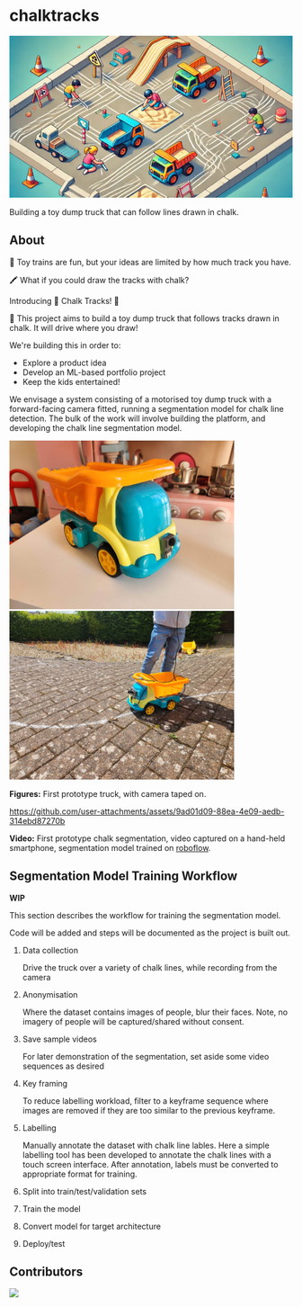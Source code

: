 # chalktracks

![Header image - children playing with dump trucks](doc/header_img.webp)

Building a toy dump truck that can follow lines drawn in chalk.

## About

🚂 Toy trains are fun, but your ideas are limited by how much track you have.

🖍️ What if you could draw the tracks with chalk? 

Introducing 🎉 Chalk Tracks! 🎉

🚚 This project aims to build a toy dump truck that follows tracks drawn in chalk. It will drive where you draw!

We're building this in order to:
* Explore a product idea
* Develop an ML-based portfolio project
* Keep the kids entertained!

We envisage a system consisting of a motorised toy dump truck with a forward-facing camera fitted, running a segmentation model for chalk line detection. The bulk of the work will involve building the platform, and developing the chalk line segmentation model.

<img src="doc/20240627_172255.jpg" width="400"/> <img src="doc/20240707_152512.jpg" width="400"/> 

**Figures:** First prototype truck, with camera taped on. 
<br/>

https://github.com/user-attachments/assets/9ad01d09-88ea-4e09-aedb-314ebd87270b

**Video:** First prototype chalk segmentation, video captured on a hand-held smartphone, segmentation model trained on [roboflow](https://roboflow.com/).

## Segmentation Model Training Workflow

**WIP**

This section describes the workflow for training the segmentation model. 

Code will be added and steps will be documented as the project is built out.

1) Data collection

    Drive the truck over a variety of chalk lines, while recording from the camera

1) Anonymisation 

    Where the dataset contains images of people, blur their faces. Note, no imagery of people will be captured/shared without consent.

1) Save sample videos

    For later demonstration of the segmentation, set aside some video sequences as desired

1) Key framing

    To reduce labelling workload, filter to a keyframe sequence where images are removed if they are too similar to the previous keyframe.

1) Labelling

    Manually annotate the dataset with chalk line lables. Here a simple labelling tool has been developed to annotate the chalk lines with a touch screen interface. After annotation, labels must be converted to appropriate format for training.

1) Split into train/test/validation sets

1) Train the model

1) Convert model for target architecture

1) Deploy/test




## Contributors
<a href="https://github.com/chalktracks/chalktracks/graphs/contributors">
  <img src="https://contrib.rocks/image?repo=chalktracks/chalktracks" />
</a>
